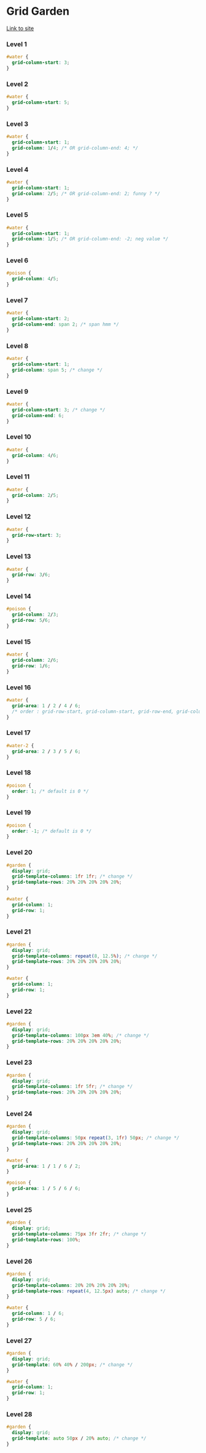 # Grid Garden

[Link to site](https://codepip.com/games/grid-garden/)

### Level 1

```css
#water {
  grid-column-start: 3;
}
```

### Level 2

```css
#water {
  grid-column-start: 5;
}
```

### Level 3

```css
#water {
  grid-column-start: 1;
  grid-column: 1/4; /* OR grid-column-end: 4; */
}
```

### Level 4

```css
#water {
  grid-column-start: 1;
  grid-column: 2/5; /* OR grid-column-end: 2; funny ? */
}
```

### Level 5

```css
#water {
  grid-column-start: 1;
  grid-column: 1/5; /* OR grid-column-end: -2; neg value */
}
```

### Level 6

```css
#poison {
  grid-column: 4/5;
}
```

### Level 7

```css
#water {
  grid-column-start: 2;
  grid-column-end: span 2; /* span hmm */
}
```

### Level 8

```css
#water {
  grid-column-start: 1;
  grid-column: span 5; /* change */
}
```

### Level 9

```css
#water {
  grid-column-start: 3; /* change */
  grid-column-end: 6;
}
```

### Level 10

```css
#water {
  grid-column: 4/6;
}
```

### Level 11

```css
#water {
  grid-column: 2/5;
}
```

### Level 12

```css
#water {
  grid-row-start: 3;
}
```

### Level 13

```css
#water {
  grid-row: 3/6;
}
```

### Level 14

```css
#poison {
  grid-column: 2/3;
  grid-row: 5/6;
}
```

### Level 15

```css
#water {
  grid-column: 2/6;
  grid-row: 1/6;
}
```

### Level 16

```css
#water {
  grid-area: 1 / 2 / 4 / 6;
  /* order : grid-row-start, grid-column-start, grid-row-end, grid-column-end.*/
}
```

### Level 17

```css
#water-2 {
  grid-area: 2 / 3 / 5 / 6;
}
```

### Level 18

```css
#poison {
  order: 1; /* default is 0 */
}
```

### Level 19

```css
#poison {
  order: -1; /* default is 0 */
}
```

### Level 20

```css
#garden {
  display: grid;
  grid-template-columns: 1fr 1fr; /* change */
  grid-template-rows: 20% 20% 20% 20% 20%;
}

#water {
  grid-column: 1;
  grid-row: 1;
}
```

### Level 21

```css
#garden {
  display: grid;
  grid-template-columns: repeat(8, 12.5%); /* change */
  grid-template-rows: 20% 20% 20% 20% 20%;
}

#water {
  grid-column: 1;
  grid-row: 1;
}
```

### Level 22

```css
#garden {
  display: grid;
  grid-template-columns: 100px 3em 40%; /* change */
  grid-template-rows: 20% 20% 20% 20% 20%;
}
```

### Level 23

```css
#garden {
  display: grid;
  grid-template-columns: 1fr 5fr; /* change */
  grid-template-rows: 20% 20% 20% 20% 20%;
}
```

### Level 24

```css
#garden {
  display: grid;
  grid-template-columns: 50px repeat(3, 1fr) 50px; /* change */
  grid-template-rows: 20% 20% 20% 20% 20%;
}

#water {
  grid-area: 1 / 1 / 6 / 2;
}

#poison {
  grid-area: 1 / 5 / 6 / 6;
}
```

### Level 25

```css
#garden {
  display: grid;
  grid-template-columns: 75px 3fr 2fr; /* change */
  grid-template-rows: 100%;
}
```

### Level 26

```css
#garden {
  display: grid;
  grid-template-columns: 20% 20% 20% 20% 20%;
  grid-template-rows: repeat(4, 12.5px) auto; /* change */
}

#water {
  grid-column: 1 / 6;
  grid-row: 5 / 6;
}
```

### Level 27

```css
#garden {
  display: grid;
  grid-template: 60% 40% / 200px; /* change */
}

#water {
  grid-column: 1;
  grid-row: 1;
}
```

### Level 28

```css
#garden {
  display: grid;
  grid-template: auto 50px / 20% auto; /* change */
}
```
